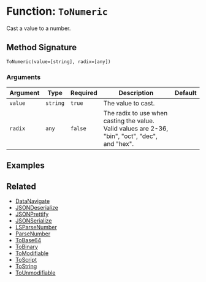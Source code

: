 [comment]: # (Note: This documentation is generated dynamically in the build process.  To modify the contents, change the javadoc on the _invoke method of the BIF class)

# Function: `ToNumeric`

Cast a value to a number.

## Method Signature

```
ToNumeric(value=[string], radix=[any])
```

### Arguments


| Argument | Type | Required | Description | Default |
|----------|------|----------|-------------|---------|
| `value` | `string` | `true` | The value to cast. |  |
| `radix` | `any` | `false` | The radix to use when casting the value. Valid values are 2-36, "bin", "oct", "dec", and "hex". |  |

## Examples



## Related

  * [DataNavigate](./DataNavigate.md)
  * [JSONDeserialize](./JSONDeserialize.md)
  * [JSONPrettify](./JSONPrettify.md)
  * [JSONSerialize](./JSONSerialize.md)
  * [LSParseNumber](./LSParseNumber.md)
  * [ParseNumber](./ParseNumber.md)
  * [ToBase64](./ToBase64.md)
  * [ToBinary](./ToBinary.md)
  * [ToModifiable](./ToModifiable.md)
  * [ToScript](./ToScript.md)
  * [ToString](./ToString.md)
  * [ToUnmodifiable](./ToUnmodifiable.md)
